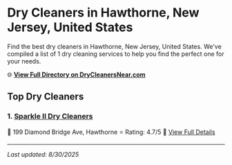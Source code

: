 # Dry Cleaners in Hawthorne, New Jersey, United States

Find the best dry cleaners in Hawthorne, New Jersey, United States. We've compiled a list of 1 dry cleaning services to help you find the perfect one for your needs.

🌐 **[View Full Directory on DryCleanersNear.com](https://drycleanersnear.com/city/US/New%20Jersey/Hawthorne)**

## Top Dry Cleaners

### 1. [Sparkle II Dry Cleaners](https://drycleanersnear.com/dryCleaner/686dcd9904b0376d46bba929/sparkle-ii-dry-cleaners)
📍 199 Diamond Bridge Ave, Hawthorne
⭐ Rating: 4.7/5
🔗 [View Full Details](https://drycleanersnear.com/dryCleaner/686dcd9904b0376d46bba929/sparkle-ii-dry-cleaners)


---

*Last updated: 8/30/2025*
